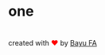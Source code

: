 # one
<!DOCTYPE html>
<html lang="en">
<head>
  <meta charset="UTF-8">
  <meta name="viewport" content="width=device-width, initial-scale=1.0">
  <title>Saytime</title>
</head>
<style>
  @import url('https://fonts.googleapis.com/css?family=Comic+Neue&display=swap');

  body {
    font-family: 'Comic Neue', cursive;
    min-height: 100vh;
    display: grid;
    justify-items: center;
    align-items: center;
    margin: 0;
    padding: 0;
    transition: all 1500ms ease-in-out;
    background: #e3f2fd;
  }

  #app {
    height: 90vh;
    display: grid;
    justify-items: center;
    align-items: center;
  }

  footer {
    width: 100%;
    height: 10vh;
    display: grid;
    justify-items: center;
    align-items: center;
  }

  footer div a {
    position: relative;
  }

  footer div a {
    text-decoration: none;
  }

  footer div a:hover::before {
    /* background: linear-gradient(#ead6ee, #a0f1ea); */
    opacity: .8;
    top: -2px;
    bottom: -2px;
  }

  .a-pagi::before, .a-sore::before, .a-malam::before {
    content: " ";
    position: absolute;
    bottom: 2px;
    left: 0;
    right: 0;
    top: calc(100% - 8px);
    transition: all 120ms ease-in-out;
    z-index: -1;
  }

  .a-pagi:hover::before, .a-sore:hover::before, .a-malam:hover::before{
    opacity: .8;
    top: -2px;
    bottom: -2px;
  }

  .a-pagi::before {
    background: #eeff41;
  }

  .a-sore::before {
    background: #e3f2fd;
  }

  .a-malam::before {
    background: #607d8b;
  }
</style>
<body>
  <div id="app">
    <h1>
      <span id="typed"></span>
    </h1>
  </div>
  <footer>
    <div>
      created with <span style="color: red;">&hearts;</span> by <a class="link" href="https://www.instagram.com/bayufahrianas/" target="_blank" rel="nofollow">Bayu FA</a>
    </div>
  </footer>

  <script src="https://cdn.jsdelivr.net/npm/typed.js@2.0.11"></script>
  <script>
    let name = localStorage.name || ''
    if (window.location.search.substr(1) != '') {
      name, localStorage.name = window.location.search.substr(1)
    }
    let theme = {
      pagi: {
        body: '#e3f2fd',
        text: '#000'
      },
      sore: {
        body: '#ffd54f',
        text: '#37474f'
      },
      malam: {
        body: '#212121',
        text: '#eee'
      },
    }
    let now = ''
    const typed = new Typed('#typed', {
      strings: [''],
      typeSpeed: 60,
      showCursor: false
    })

    function changeTheme() {
      const word = 'Selamat ' + now.slice(0, 1).toUpperCase() + now.slice(1) + ' ' + name
      tmpNow = now == 'siang' ? 'pagi' : now
      removeClassLink()
      document.querySelectorAll('.link').forEach(el => {
        el.classList.add('a-' + (tmpNow == 'siang' ? 'pagi' : tmpNow))
      })
      document.body.style.background = theme[tmpNow].body
      document.querySelector('#app').style.color = theme[tmpNow].text
      document.querySelector('footer').style.color = theme[tmpNow].text
      document.querySelector('.link').style.color = theme[tmpNow].text
      typed.strings = [word]
      document.title = word
      typed.reset(1)
    }

    function tmpChangeTheme() {
      now = now == 'pagi' || now == 'siang' ? 'sore' :
             now == 'sore' ? 'malam' :
             now == 'malam' ? 'pagi' : ''
      changeTheme()
    }

    function removeClassLink() {
      document.querySelectorAll('.link').forEach(el => {
        const _ = el.classList
        _.remove('a-pagi')
        _.remove('a-sore')
        _.remove('a-malam')
      })
    }

    setInterval(() => {
      const d = new Date()
      const jam = d.getHours()
      const oldNow = now
      if (jam >= 6 && jam < 12) {
        now = 'pagi'
      }
      else if (jam >= 12 && jam < 15) {
        now = 'siang'
      }
      else if (jam >= 15 && jam < 19) {
        now = 'sore'
      }
      else if (jam >= 19 && jam < 6) {
        now = 'malam'
      }

      oldNow != now ? changeTheme() : ''
    }, 150)
  </script>
</body>
</html>
